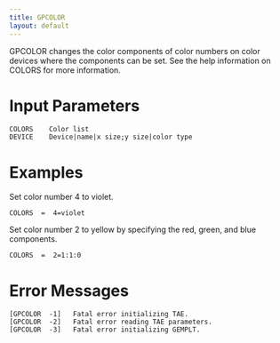 ```yaml
---
title: GPCOLOR
layout: default
---
```


GPCOLOR changes the color components of color numbers
        on color devices where the components can be set.  See the
        help information on COLORS for more information.



# Input Parameters
 
	COLORS    Color list
	DEVICE    Device|name|x size;y size|color type
 


# Examples
 
Set color number 4 to violet.

    COLORS  =  4=violet

Set color number 2 to yellow by specifying the red, green,
and blue components.

    COLORS  =  2=1:1:0


# Error Messages
 
	[GPCOLOR  -1]   Fatal error initializing TAE.
	[GPCOLOR  -2]   Fatal error reading TAE parameters.
	[GPCOLOR  -3]   Fatal error initializing GEMPLT.
